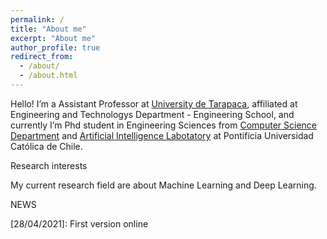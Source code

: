```yaml
---
permalink: /
title: "About me"
excerpt: "About me"
author_profile: true
redirect_from: 
  - /about/
  - /about.html
---
```


Hello! I’m a Assistant Professor at <a href="https://twitter.com/UTarapaca">University de Tarapaca</a>, affiliated at Engineering and Technologys Department - Engineering School, and currently I’m Phd student in Engineering Sciences from <a href="https://twitter.com/dccuc">Computer Science Department</a> and <a href="https://twitter.com/IALab_UC">Artificial Intelligence Labotatory</a> at Pontificia Universidad Católica de Chile.

Research interests

My current research field are about Machine Learning and Deep Learning.


NEWS

[28/04/2021]: First version online
